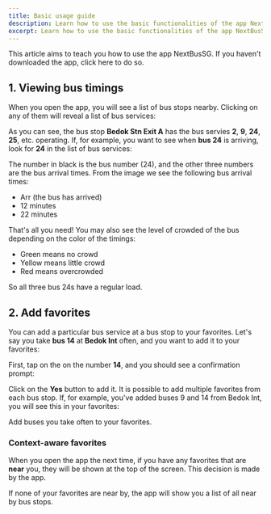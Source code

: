 ```yaml
---
title: Basic usage guide
description: Learn how to use the basic functionalities of the app NextBusSG
excerpt: Learn how to use the basic functionalities of the app NextBusSG
---
```


This article aims to teach you how to use the app NextBusSG. If you haven't downloaded the app, click <nuxt-link to="/#download">here</nuxt-link> to do so.

## 1. Viewing bus timings

When you open the app, you will see a list of bus stops nearby. Clicking on any of them will reveal a list of bus services:

<ImgComp src="basic/stopsservices.png" />

As you can see, the bus stop **Bedok Stn Exit A** has the bus servies **2**, **9**, **24**, **25**, etc. operating. If, for example, you want to see when **bus 24** is arriving, look for **24** in the list of bus services:

<ImgComp src="basic/service-tile.png" />

The number in black is the bus number (24), and the other three numbers are the bus arrival times. From the image we see the following bus arrival times:

- Arr (the bus has arrived)
- 12 minutes
- 22 minutes

That's all you need! You may also see the level of crowded of the bus depending on the color of the timings:

- <Clr color="green">Green</Clr> means no crowd
- <Clr color="orange">Yellow</Clr> means little crowd
- <Clr color="red">Red</Clr> means overcrowded

So all three bus 24s have a regular load.

## 2. Add favorites

You can add a particular bus service at a bus stop to your favorites. Let's say you take **bus 14** at **Bedok Int** often, and you want to add it to your favorites:

First, tap on the on the number **14**, and you should see a confirmation prompt:

<ImgComp src="basic/favorites-prompt.png" />

Click on the <Clr color="accent">**Yes**</Clr> button to add it. It is possible to add multiple favorites from each bus stop. If, for example, you've added buses 9 and 14 from Bedok Int, you will see this in your favorites:

<ImgComp src="basic/favorites.png" />

Add buses you take often to your favorites.


### Context-aware favorites

When you open the app the next time, if you have any favorites that are **near** you, they will be shown at the top of the screen. This decision is made by the app. 

If none of your favorites are near by, the app will show you a list of all near by bus stops.